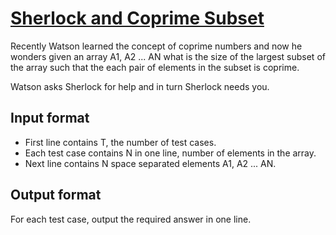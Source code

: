 # [Sherlock and Coprime Subset][link]

Recently Watson learned the concept of coprime numbers and now he wonders given an array A1, A2 ... AN what is the size of the largest subset of the array such that the each pair of elements in the subset is coprime.

Watson asks Sherlock for help and in turn Sherlock needs you.

## Input format

- First line contains T, the number of test cases.
- Each test case contains N in one line, number of elements in the array.
- Next line contains N space separated elements A1, A2 ... AN.

## Output format

For each test case, output the required answer in one line.

[link]: https://www.hackerearth.com/practice/algorithms/dynamic-programming/bit-masking/practice-problems/algorithm/sherlock-and-coprime-subset/

